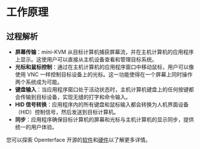 # 工作原理

## 过程解析

- **屏幕传输**：mini-KVM 从目标计算机捕获屏幕流，并在主机计算机的应用程序上显示。这使用户可以直接从主机设备查看和管理目标系统。
- **光标和鼠标控制**：通过在主机计算机的应用程序窗口中移动鼠标，用户可以像使用 VNC 一样控制目标设备上的光标。这一功能使得在一个屏幕上同时操作两个系统成为可能。
- **键盘输入**：当应用程序窗口处于活动状态时，主机计算机键盘上的任何按键都会传输到目标设备，实现无缝的打字和命令输入。
- **HID 信号转换**：应用程序内的所有键盘和鼠标输入都会转换为人机界面设备（HID）控制信号，然后发送到目标计算机。
- **同步**：应用程序确保目标计算机的屏幕和光标与主机计算机的显示同步，提供统一的用户体验。

您可以探索 Openterface 开源的[软件](/app)和[硬件](/open-hardware)以了解更多详情。